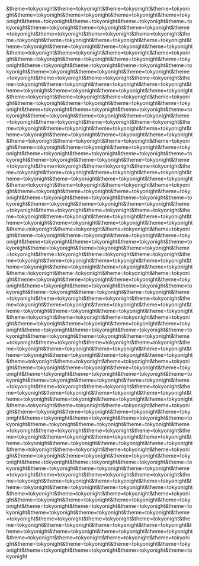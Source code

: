 &theme=tokyonight&theme=tokyonight&theme=tokyonight&theme=tokyonight&theme=tokyonight&theme=tokyonight&theme=tokyonight&theme=tokyonight&theme=tokyonight&theme=tokyonight&theme=tokyonight&theme=tokyonight&theme=tokyonight&theme=tokyonight&theme=tokyonight&theme=tokyonight&theme=tokyonight&theme=tokyonight&theme=tokyonight&theme=tokyonight&theme=tokyonight&theme=tokyonight&theme=tokyonight&theme=tokyonight&theme=tokyonight&theme=tokyonight&theme=tokyonight&theme=tokyonight&theme=tokyonight&theme=tokyonight&theme=tokyonight&theme=tokyonight&theme=tokyonight&theme=tokyonight&theme=tokyonight&theme=tokyonight&theme=tokyonight&theme=tokyonight&theme=tokyonight&theme=tokyonight&theme=tokyonight&theme=tokyonight&theme=tokyonight&theme=tokyonight&theme=tokyonight&theme=tokyonight&theme=tokyonight&theme=tokyonight&theme=tokyonight&theme=tokyonight&theme=tokyonight&theme=tokyonight&theme=tokyonight&theme=tokyonight&theme=tokyonight&theme=tokyonight&theme=tokyonight&theme=tokyonight&theme=tokyonight&theme=tokyonight&theme=tokyonight&theme=tokyonight&theme=tokyonight&theme=tokyonight&theme=tokyonight&theme=tokyonight&theme=tokyonight&theme=tokyonight&theme=tokyonight&theme=tokyonight&theme=tokyonight&theme=tokyonight&theme=tokyonight&theme=tokyonight&theme=tokyonight&theme=tokyonight&theme=tokyonight&theme=tokyonight&theme=tokyonight&theme=tokyonight&theme=tokyonight&theme=tokyonight&theme=tokyonight&theme=tokyonight&theme=tokyonight&theme=tokyonight&theme=tokyonight&theme=tokyonight&theme=tokyonight&theme=tokyonight&theme=tokyonight&theme=tokyonight&theme=tokyonight&theme=tokyonight&theme=tokyonight&theme=tokyonight&theme=tokyonight&theme=tokyonight&theme=tokyonight&theme=tokyonight&theme=tokyonight&theme=tokyonight&theme=tokyonight&theme=tokyonight&theme=tokyonight&theme=tokyonight&theme=tokyonight&theme=tokyonight&theme=tokyonight&theme=tokyonight&theme=tokyonight&theme=tokyonight&theme=tokyonight&theme=tokyonight&theme=tokyonight&theme=tokyonight&theme=tokyonight&theme=tokyonight&theme=tokyonight&theme=tokyonight&theme=tokyonight&theme=tokyonight&theme=tokyonight&theme=tokyonight&theme=tokyonight&theme=tokyonight&theme=tokyonight&theme=tokyonight&theme=tokyonight&theme=tokyonight&theme=tokyonight&theme=tokyonight&theme=tokyonight&theme=tokyonight&theme=tokyonight&theme=tokyonight&theme=tokyonight&theme=tokyonight&theme=tokyonight&theme=tokyonight&theme=tokyonight&theme=tokyonight&theme=tokyonight&theme=tokyonight&theme=tokyonight&theme=tokyonight&theme=tokyonight&theme=tokyonight&theme=tokyonight&theme=tokyonight&theme=tokyonight&theme=tokyonight&theme=tokyonight&theme=tokyonight&theme=tokyonight&theme=tokyonight&theme=tokyonight&theme=tokyonight&theme=tokyonight&theme=tokyonight&theme=tokyonight&theme=tokyonight&theme=tokyonight&theme=tokyonight&theme=tokyonight&theme=tokyonight&theme=tokyonight&theme=tokyonight&theme=tokyonight&theme=tokyonight&theme=tokyonight&theme=tokyonight&theme=tokyonight&theme=tokyonight&theme=tokyonight&theme=tokyonight&theme=tokyonight&theme=tokyonight&theme=tokyonight&theme=tokyonight&theme=tokyonight&theme=tokyonight&theme=tokyonight&theme=tokyonight&theme=tokyonight&theme=tokyonight&theme=tokyonight&theme=tokyonight&theme=tokyonight&theme=tokyonight&theme=tokyonight&theme=tokyonight&theme=tokyonight&theme=tokyonight&theme=tokyonight&theme=tokyonight&theme=tokyonight&theme=tokyonight&theme=tokyonight&theme=tokyonight&theme=tokyonight&theme=tokyonight&theme=tokyonight&theme=tokyonight&theme=tokyonight&theme=tokyonight&theme=tokyonight&theme=tokyonight&theme=tokyonight&theme=tokyonight&theme=tokyonight&theme=tokyonight&theme=tokyonight&theme=tokyonight&theme=tokyonight&theme=tokyonight&theme=tokyonight&theme=tokyonight&theme=tokyonight&theme=tokyonight&theme=tokyonight&theme=tokyonight&theme=tokyonight&theme=tokyonight&theme=tokyonight&theme=tokyonight&theme=tokyonight&theme=tokyonight&theme=tokyonight&theme=tokyonight&theme=tokyonight&theme=tokyonight&theme=tokyonight&theme=tokyonight&theme=tokyonight&theme=tokyonight&theme=tokyonight&theme=tokyonight&theme=tokyonight&theme=tokyonight&theme=tokyonight&theme=tokyonight&theme=tokyonight&theme=tokyonight&theme=tokyonight&theme=tokyonight&theme=tokyonight&theme=tokyonight&theme=tokyonight&theme=tokyonight&theme=tokyonight&theme=tokyonight&theme=tokyonight&theme=tokyonight&theme=tokyonight&theme=tokyonight&theme=tokyonight&theme=tokyonight&theme=tokyonight&theme=tokyonight&theme=tokyonight&theme=tokyonight&theme=tokyonight&theme=tokyonight&theme=tokyonight&theme=tokyonight&theme=tokyonight&theme=tokyonight&theme=tokyonight&theme=tokyonight&theme=tokyonight&theme=tokyonight&theme=tokyonight&theme=tokyonight&theme=tokyonight&theme=tokyonight&theme=tokyonight&theme=tokyonight&theme=tokyonight&theme=tokyonight&theme=tokyonight&theme=tokyonight&theme=tokyonight&theme=tokyonight&theme=tokyonight&theme=tokyonight&theme=tokyonight&theme=tokyonight&theme=tokyonight&theme=tokyonight&theme=tokyonight&theme=tokyonight&theme=tokyonight&theme=tokyonight&theme=tokyonight&theme=tokyonight&theme=tokyonight&theme=tokyonight&theme=tokyonight&theme=tokyonight&theme=tokyonight&theme=tokyonight&theme=tokyonight&theme=tokyonight&theme=tokyonight&theme=tokyonight&theme=tokyonight&theme=tokyonight&theme=tokyonight&theme=tokyonight&theme=tokyonight&theme=tokyonight&theme=tokyonight&theme=tokyonight&theme=tokyonight&theme=tokyonight&theme=tokyonight&theme=tokyonight&theme=tokyonight&theme=tokyonight&theme=tokyonight&theme=tokyonight&theme=tokyonight&theme=tokyonight&theme=tokyonight&theme=tokyonight&theme=tokyonight&theme=tokyonight&theme=tokyonight&theme=tokyonight&theme=tokyonight&theme=tokyonight&theme=tokyonight&theme=tokyonight&theme=tokyonight&theme=tokyonight